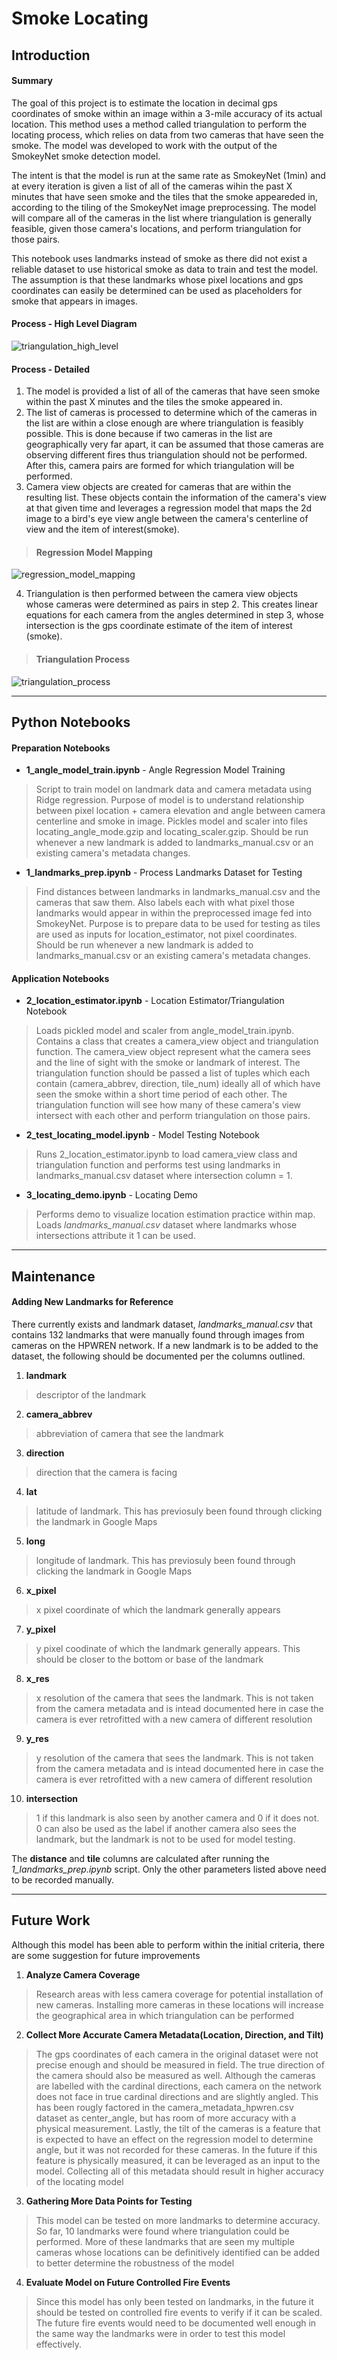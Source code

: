 # Smoke Locating
## Introduction
#### Summary
The goal of this project is to estimate the location in decimal gps coordinates of smoke within an image within a 3-mile accuracy of its actual location.  This method uses a method called triangulation to perform the locating process, which relies on data from two cameras that have seen the smoke. The model was developed to work with the output of the SmokeyNet smoke detection model.  

The intent is that the model is run at the same rate as SmokeyNet (1min) and at every iteration is given a list of all of the cameras wihin the past X minutes that have seen smoke and the tiles that the smoke appeareded in, according to the tiling of the SmokeyNet image preprocessing.  The model will compare all of the cameras in the list where triangulation is generally feasible, given those camera's locations, and perform triangulation for those pairs.

This notebook uses landmarks instead of smoke as there did not exist a reliable dataset to use historical smoke as data to train and test the model. The assumption is that these landmarks whose pixel locations and gps coordinates can easily be determined can be used as placeholders for smoke that appears in images.

#### Process - High Level Diagram
![triangulation_high_level](../../assets/triangulation_high_level.PNG)

#### Process - Detailed
1. The model is provided a list of all of the cameras that have seen smoke within the past X minutes and the tiles the smoke appeared in.
2. The list of cameras is processed to determine which of the cameras in the list are within a close enough are where triangulation is feasibly possible.  This is done because if two cameras in the list are geographically very far apart, it can be assumed that those cameras are observing different fires thus triangulation should not be performed.  After this, camera pairs are formed for which triangulation will be performed.
3. Camera view objects are created for cameras that are within the resulting list.  These objects contain the information of the camera's view at that given time and leverages a regression model that maps the 2d image to a bird's eye view angle between the camera's centerline of view and the item of interest(smoke). 
>#### Regression Model Mapping
![regression_model_mapping](../../assets/regression_model_mapping.PNG)

4. Triangulation is then performed between the camera view objects whose cameras were determined as pairs in step 2.  This creates linear equations for each camera from the angles determined in step 3, whose intersection is the gps coordinate estimate of the item of interest (smoke).  
>#### Triangulation Process
![triangulation_process](../../assets/triangulation_process.png)

---
## Python Notebooks
#### Preparation Notebooks
- **1_angle_model_train.ipynb** - Angle Regression Model Training
> Script to train model on landmark data and camera metadata using Ridge regression. Purpose of model is to understand relationship between pixel location + camera elevation and angle between camera centerline and smoke in image. Pickles model and scaler into files locating_angle_mode.gzip and locating_scaler.gzip.  Should be run whenever a new landmark is added to landmarks_manual.csv or an existing camera's metadata changes.

- **1_landmarks_prep.ipynb** - Process Landmarks Dataset for Testing
> Find distances between landmarks in landmarks_manual.csv and the cameras that saw them.  Also labels each with what pixel those landmarks would appear in within the preprocessed image fed into SmokeyNet.  Purpose is to prepare data to be used for testing as tiles are used as inputs for location_estimator, not pixel coordinates.  Should be run whenever a new landmark is added to landmarks_manual.csv or an existing camera's metadata changes.

#### Application Notebooks
- **2_location_estimator.ipynb** - Location Estimator/Triangulation Notebook
> Loads pickled model and scaler from angle_model_train.ipynb.  Contains a class that creates a camera_view object and triangulation function.  The camera_view object represent what the camera sees and the line of sight with the smoke or landmark of interest.  The triangulation function should be passed a list of tuples which each contain (camera_abbrev, direction, tile_num) ideally all of which have seen the smoke within a short time period of each other.  The triangulation function will see how many of these camera's view intersect with each other and perform triangulation on those pairs.
- **2_test_locating_model.ipynb** - Model Testing Notebook
> Runs 2_location_estimator.ipynb to load camera_view class and triangulation function and performs test using landmarks in landmarks_manual.csv dataset where intersection column = 1.
- **3_locating_demo.ipynb** - Locating Demo
> Performs demo to visualize location estimation practice within map.  Loads *landmarks_manual.csv* dataset where landmarks whose intersections attribute it 1 can be used.
---

## Maintenance
#### Adding New Landmarks for Reference
There currently exists and landmark dataset, *landmarks_manual.csv* that contains 132 landmarks that were manually found through images from cameras on the HPWREN network.  If a new landmark is to be added to the dataset, the following should be documented per the columns outlined.
1. **landmark**
>descriptor of the landmark
2. **camera_abbrev**
>abbreviation of camera that see the landmark
3. **direction**
>direction that the camera is facing
4. **lat**
>latitude of landmark.  This has previosuly been found through clicking the landmark in Google Maps
5. **long**
>longitude of landmark.  This has previosuly been found through clicking the landmark in Google Maps
6. **x_pixel**
>x pixel coordinate of which the landmark generally appears
7. **y_pixel**
>y pixel coodinate of which the landmark generally appears.  This should be closer to the bottom or base of the landmark
8. **x_res**
> x resolution of the camera that sees the landmark.  This is not taken from the camera metadata and is intead documented here in case the camera is ever retrofitted with a new camera of different resolution
9. **y_res**
> y resolution of the camera that sees the landmark.  This is not taken from the camera metadata and is intead documented here in case the camera is ever retrofitted with a new camera of different resolution
10. **intersection**
> 1 if this landmark is also seen by another camera and 0 if it does not.  0 can also be used as the label if another camera also sees the landmark, but the landmark is not to be used for model testing.

The **distance** and **tile** columns are calculated after running the *1_landmarks_prep.ipynb* script.  Only the other parameters listed above need to be recorded manually.

---

## Future Work
Although this model has been able to perform within the initial criteria, there are some suggestion for future improvements
1. **Analyze Camera Coverage**
>Research areas with less camera coverage for potential installation of new cameras.  Installing more cameras in these locations will increase the geographical area in which triangulation can be performed
2. **Collect More Accurate Camera Metadata(Location, Direction, and Tilt)**
>The gps coordinates of each camera in the original dataset were not precise enough and should be measured in field.  The true direction of the camera should also be measured as well.  Although the cameras are labelled with the cardinal directions, each camera on the network does not face in true cardinal directions and are slightly angled.  This has been rougly factored in the camera_metadata_hpwren.csv dataset as center_angle, but has room of more accuracy with a physical measurement.  Lastly, the tilt of the cameras is a feature that is expected to have an effect on the regression model to determine angle, but it was not recorded for these cameras.  In the future if this feature is physically measured, it can be leveraged as an input to the model.  Collecting all of this metadata should result in higher accuracy of the locating model
3. **Gathering More Data Points for Testing**
>This model can be tested on more landmarks to determine accuracy.  So far, 10 landmarks were found where triangulation could be performed.  More of these landmarks that are seen my multiple cameras whose locations can be definitively identified can be added to better determine the robustness of the model
4. **Evaluate Model on Future Controlled Fire Events**
>Since this model has only been tested on landmarks, in the future it should be tested on controlled fire events to verify if it can be scaled.  The future fire events would need to be documented well enough in the same way the landmarks were in order to test this model effectively.
